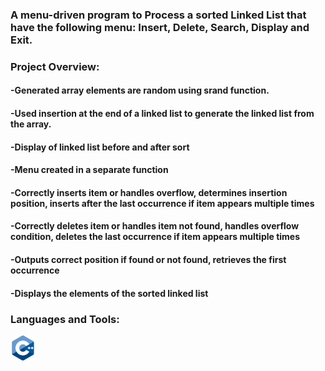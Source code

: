 <h3 align="left">A menu-driven program to Process a sorted Linked List that have the following menu: Insert, Delete, Search, Display and Exit.</h3>
<h3 align="left">Project Overview: </h3>
<h4 align="left"> -Generated array elements are random using srand function. </h4>
<h4 align="left"> -Used insertion at the end of a linked list to generate the linked list from the array. </h4>
<h4 align="left"> -Display of linked list before and after sort </h4>
<h4 align="left"> -Menu created in a separate function </h4>
<h4 align="left"> -Correctly inserts item or handles overflow, determines insertion position, inserts after the last occurrence if item appears multiple
   times </h4>
<h4 align="left"> -Correctly deletes item or handles item not found, handles overflow condition, deletes the last occurrence if item appears multiple times </h4>
<h4 align="left"> -Outputs correct position if found or not found, retrieves the first occurrence </h4>
<h4 align="left"> -Displays the elements of the sorted linked list </h4>

<p align="left">
</p>

<h3 align="left">Languages and Tools:</h3>
<p align="left"> <a href="https://www.w3schools.com/cpp/" target="_blank" rel="noreferrer"> <img src="https://raw.githubusercontent.com/devicons/devicon/master/icons/cplusplus/cplusplus-original.svg" alt="cplusplus" width="40" height="40"/> </a> </p>
